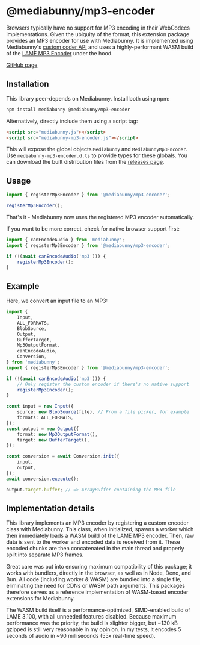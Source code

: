 # @mediabunny/mp3-encoder

Browsers typically have no support for MP3 encoding in their WebCodecs implementations. Given the ubiquity of the format, this extension package provides an MP3 encoder for use with Mediabunny. It is implemented using Mediabunny's [custom coder API](../supported-formats-and-codecs#custom-coders) and uses a highly-performant WASM build of the [LAME MP3 Encoder](https://lame.sourceforge.io/) under the hood.

<a class="!no-underline inline-flex items-center gap-1.5" :no-icon="true" href="https://github.com/Vanilagy/mediabunny/blob/main/packages/mp3-encoder/README.md">
	GitHub page
	<span class="vpi-arrow-right" />
</a>

## Installation

This library peer-depends on Mediabunny. Install both using npm:
```bash
npm install mediabunny @mediabunny/mp3-encoder
```

Alternatively, directly include them using a script tag:
```html
<script src="mediabunny.js"></script>
<script src="mediabunny-mp3-encoder.js"></script>
```

This will expose the global objects `Mediabunny` and `MediabunnyMp3Encoder`. Use `mediabunny-mp3-encoder.d.ts` to provide types for these globals. You can download the built distribution files from the [releases page](https://github.com/Vanilagy/mediabunny/releases).

## Usage

```ts
import { registerMp3Encoder } from '@mediabunny/mp3-encoder';

registerMp3Encoder();
```
That's it - Mediabunny now uses the registered MP3 encoder automatically.

If you want to be more correct, check for native browser support first:
```ts
import { canEncodeAudio } from 'mediabunny';
import { registerMp3Encoder } from '@mediabunny/mp3-encoder';

if (!(await canEncodeAudio('mp3'))) {
    registerMp3Encoder();
}
```

## Example

Here, we convert an input file to an MP3:

```ts
import {
    Input,
    ALL_FORMATS,
    BlobSource,
    Output,
    BufferTarget,
    Mp3OutputFormat,
    canEncodeAudio,
    Conversion,
} from 'mediabunny';
import { registerMp3Encoder } from '@mediabunny/mp3-encoder';

if (!(await canEncodeAudio('mp3'))) {
    // Only register the custom encoder if there's no native support
    registerMp3Encoder();
}

const input = new Input({
    source: new BlobSource(file), // From a file picker, for example
    formats: ALL_FORMATS,
});
const output = new Output({
    format: new Mp3OutputFormat(),
    target: new BufferTarget(),
});

const conversion = await Conversion.init({
    input,
    output,
});
await conversion.execute();

output.target.buffer; // => ArrayBuffer containing the MP3 file
```

## Implementation details

This library implements an MP3 encoder by registering a custom encoder class with Mediabunny. This class, when initialized, spawns a worker which then immediately loads a WASM build of the LAME MP3 encoder. Then, raw data is sent to the worker and encoded data is received from it. These encoded chunks are then concatenated in the main thread and properly split into separate MP3 frames.

Great care was put into ensuring maximum compatibility of this package; it works with bundlers, directly in the browser, as well as in Node, Deno, and Bun. All code (including worker & WASM) are bundled into a single file, eliminating the need for CDNs or WASM path arguments. This packages therefore serves as a reference implementation of WASM-based encoder extensions for Mediabunny.

The WASM build itself is a performance-optimized, SIMD-enabled build of LAME 3.100, with all unneeded features disabled. Because maximum performance was the priority, the build is slighter bigger, but ~130 kB gzipped is still very reasonable in my opinion. In my tests, it encodes 5 seconds of audio in ~90 milliseconds (55x real-time speed).